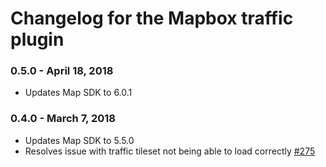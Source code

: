 # Changelog for the Mapbox traffic plugin

### 0.5.0 - April 18, 2018
- Updates Map SDK to 6.0.1

### 0.4.0 - March 7, 2018
- Updates Map SDK to 5.5.0
- Resolves issue with traffic tileset not being able to load correctly [#275](https://github.com/mapbox/mapbox-plugins-android/pull/275)